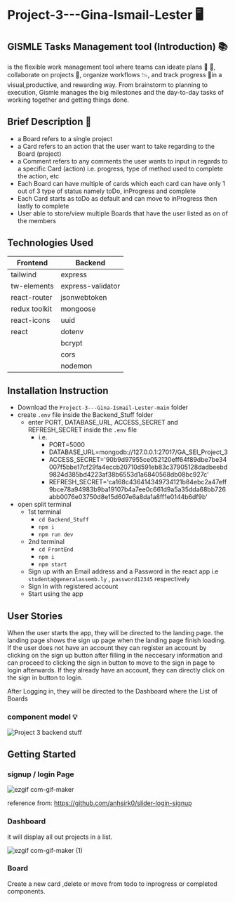 # Project-3---Gina-Ismail-Lester :desktop_computer:

## GISMLE Tasks Management tool (Introduction) :books:

is the flexible work management tool where teams can ideate plans :memo:
:pencil:, collaborate on projects :file_folder:, organize workflows :chart_with_downwards_trend:, and track progress :round_pushpin:in a
visual,productive, and rewarding way. From brainstorm to planning to execution, Gismle manages the big milestones and the day-to-day tasks of working together and getting things done.

## Brief Description :page_facing_up:

- a Board refers to a single project
- a Card refers to an action that the user want to take regarding to the Board (project)
- a Comment refers to any comments the user wants to input in regards to a specific Card (action) i.e. progress, type of method used to complete the action, etc
- Each Board can have multiple of cards which each card can have only 1 out of 3 type of status namely toDo, inProgress and complete
- Each Card starts as toDo as default and can move to inProgress then lastly to complete
- User able to store/view multiple Boards that have the user listed as on of the members



## Technologies Used

|Frontend     |Backend          |
| ------------|-----------------|
|tailwind     |express          |
|tw-elements  |express-validator|
|react-router |jsonwebtoken     |
|redux toolkit|mongoose         |
|react-icons  |uuid             |
|react        |dotenv           |
|             |bcrypt           |
|             |cors             |
|             |nodemon          |

## Installation Instruction

- Download the `Project-3---Gina-Ismail-Lester-main` folder
- create `.env` file inside the Backend_Stuff folder
  - enter PORT, DATABASE_URL, ACCESS_SECRET and REFRESH_SECRET inside the  `.env` file
    - i.e. 
      - PORT=5000
      - DATABASE_URL=mongodb://127.0.0.1:27017/GA_SEI_Project_3
      - ACCESS_SECRET='90b9d97955ce052120eff64f89dbe7be34007f5bbe17cf29fa4eccb20710d591eb83c37905128dadbeebd9824d385bd4223af38b6553d1a6840568db08bc927c'
      - REFRESH_SECRET='ca168c436414349734121b84ebc2a47eff9bce78a94983b9ba19107b4a7ee0c661d9a5a35dda68bb726abb0076e03750d8e15d607e6a8da1a8ff1e0144b6df9b'
- open split terminal
  - 1st terminal 
    - `cd Backend_Stuff`
    - `npm i`
    - `npm run dev`
  - 2nd terminal
    - `cd FrontEnd`
    - `npm i`
    - `npm start`
  - Sign up with an Email address and a Password in the react app i.e `studenta@generalassemb.ly` ,  `password12345` respectively
  - Sign In with registered account
  - Start using the app

## User Stories

When the user starts the app, they will be directed to the landing page. the landing page shows the sign up page when the landing page finish loading. If the user does not have an account they can register an account by clicking on the sign up button after filling in the neccesary information and can proceed to clicking the sign in button to move to the sign in page to login afterwards. If they already have an account, they can directly click on the sign in button to login.

After Logging in, they will be directed to the Dashboard where the List of Boards

### component model :bulb:
![Project 3 backend stuff](https://user-images.githubusercontent.com/44399805/180625949-e63ee2f9-3898-400b-9c78-26cdb462482d.png)



## Getting Started

### signup / login Page

![ezgif com-gif-maker](https://user-images.githubusercontent.com/44399805/180336486-bdb02a56-8f38-478a-b860-a163595710a3.gif)

reference from: https://github.com/anhsirk0/slider-login-signup

### Dashboard

it will display all out projects in a list.

![ezgif com-gif-maker (1)](https://user-images.githubusercontent.com/44399805/180339057-c79ce1fa-6c4a-464a-84e0-1a73351c64a7.gif)

### Board

Create a new card ,delete or move from todo to inprogress or completed components.
